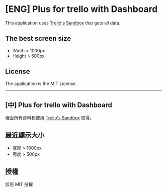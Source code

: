 # [ENG] Plus for trello with Dashboard

This application uses [Trello's Sandbox](https://developers.trello.com/sandbox 'Trello\'s Sandbox') that gets all data.

## The best screen size

- Width > 1000px
- Height > 500px

## License

The application is the MIT License.

---

## [中] Plus for trello with Dashboard

裡面所有資料都使用 [Trello's Sandbox](https://developers.trello.com/sandbox 'Trello\'s Sandbox') 取得。

## 最近顯示大小

- 寬度 > 1000px
- 高度 >  500px

## 授權

採用 MIT 授權
